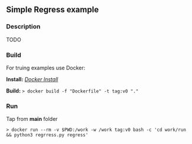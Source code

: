 ## Simple Regress example

### Description

TODO

### Build

For truing examples use Docker:

**Install:** [*Docker Install*](https://docs.docker.com/engine/install/ubuntu/)

**Build:** ```> docker build -f "Dockerfile" -t tag:v0 "."```

### Run 

Tap from **main** folder

```> docker run --rm -v $PWD:/work -w /work tag:v0 bash -c 'cd work/run && python3 regrress.py regress' ```
